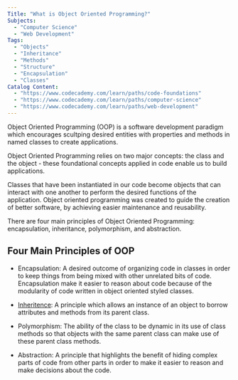 ```yaml
---
Title: "What is Object Oriented Programming?"
Subjects:
  - "Computer Science"
  - "Web Development"
Tags:
  - "Objects"
  - "Inheritance"
  - "Methods"
  - "Structure"
  - "Encapsulation"
  - "Classes"
Catalog Content:
  - "https://www.codecademy.com/learn/paths/code-foundations"
  - "https://www.codecademy.com/learn/paths/computer-science"
  - "https://www.codecademy.com/learn/paths/web-development"
---
```


Object Oriented Programming (OOP) is a software development paradigm which encourages scultping desired entities with properties and methods in named classes to create applications. 

Object Oriented Programming relies on two major concepts: the class and the object - these foundational concepts applied in code enable us to build applications.

Classes that have been instantiated in our code become objects that can interact with one another to perform the desired functions of the application. Object oriented programming was created to guide the creation of better software, by achieving easier maintenance and reusability. 

There are four main principles of Object Oriented Programming: encapsulation, inheritance, polymorphism, and abstraction. 

## Four Main Principles of OOP 

- Encapsulation: A desired outcome of organizing code in classes in order to keep things from being mixed with other unrelated bits of code. Encapsulation make it easier to reason about code because of the modularity of code written in object oriented styled classes. 

- [Inheritence](../what-is-inheritance): A principle which allows an instance of an object to borrow attributes and methods from its parent class.  

- Polymorphism: The ability of the class to be dynamic in its use of class methods so that objects with the same parent class can make use of these parent class methods.

- Abstraction: A principle that highlights the benefit of hiding complex parts of code from other parts in order to make it easier to reason and make decisions about the code.

